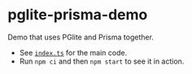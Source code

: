# pglite-prisma-demo

Demo that uses PGlite and Prisma together.

-   See [`index.ts`](./src/index.ts) for the main code.
-   Run `npm ci` and then `npm start` to see it in action.
